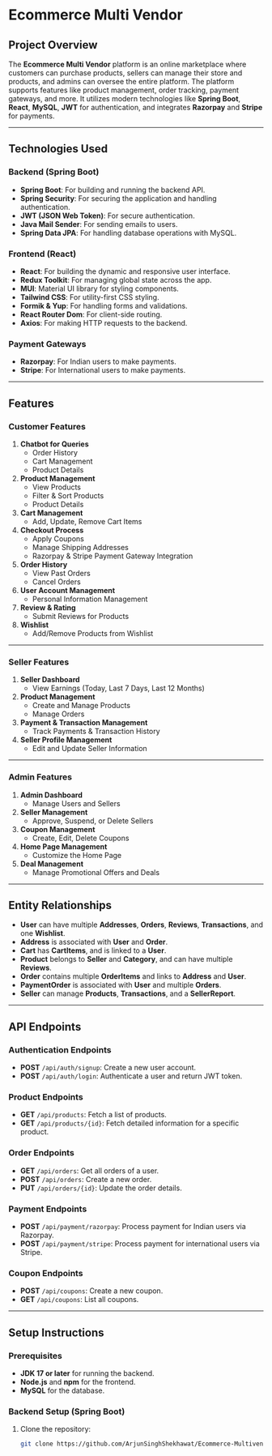 # Ecommerce Multi Vendor

## Project Overview

The **Ecommerce Multi Vendor** platform is an online marketplace where customers can purchase products, sellers can manage their store and products, and admins can oversee the entire platform. The platform supports features like product management, order tracking, payment gateways, and more. It utilizes modern technologies like **Spring Boot**, **React**, **MySQL**, **JWT** for authentication, and integrates **Razorpay** and **Stripe** for payments.

---

## Technologies Used

### **Backend (Spring Boot)**
- **Spring Boot**: For building and running the backend API.
- **Spring Security**: For securing the application and handling authentication.
- **JWT (JSON Web Token)**: For secure authentication.
- **Java Mail Sender**: For sending emails to users.
- **Spring Data JPA**: For handling database operations with MySQL.
  
### **Frontend (React)**
- **React**: For building the dynamic and responsive user interface.
- **Redux Toolkit**: For managing global state across the app.
- **MUI**: Material UI library for styling components.
- **Tailwind CSS**: For utility-first CSS styling.
- **Formik & Yup**: For handling forms and validations.
- **React Router Dom**: For client-side routing.
- **Axios**: For making HTTP requests to the backend.

### **Payment Gateways**
- **Razorpay**: For Indian users to make payments.
- **Stripe**: For International users to make payments.

---

## Features

### **Customer Features**
1. **Chatbot for Queries**
   - Order History
   - Cart Management
   - Product Details
2. **Product Management**
   - View Products
   - Filter & Sort Products
   - Product Details
3. **Cart Management**
   - Add, Update, Remove Cart Items
4. **Checkout Process**
   - Apply Coupons
   - Manage Shipping Addresses
   - Razorpay & Stripe Payment Gateway Integration
5. **Order History**
   - View Past Orders
   - Cancel Orders
6. **User Account Management**
   - Personal Information Management
7. **Review & Rating**
   - Submit Reviews for Products
8. **Wishlist**
   - Add/Remove Products from Wishlist

---

### **Seller Features**
1. **Seller Dashboard**
   - View Earnings (Today, Last 7 Days, Last 12 Months)
2. **Product Management**
   - Create and Manage Products
   - Manage Orders
3. **Payment & Transaction Management**
   - Track Payments & Transaction History
4. **Seller Profile Management**
   - Edit and Update Seller Information

---

### **Admin Features**
1. **Admin Dashboard**
   - Manage Users and Sellers
2. **Seller Management**
   - Approve, Suspend, or Delete Sellers
3. **Coupon Management**
   - Create, Edit, Delete Coupons
4. **Home Page Management**
   - Customize the Home Page
5. **Deal Management**
   - Manage Promotional Offers and Deals

---

## Entity Relationships

- **User** can have multiple **Addresses**, **Orders**, **Reviews**, **Transactions**, and one **Wishlist**.
- **Address** is associated with **User** and **Order**.
- **Cart** has **CartItems**, and is linked to a **User**.
- **Product** belongs to **Seller** and **Category**, and can have multiple **Reviews**.
- **Order** contains multiple **OrderItems** and links to **Address** and **User**.
- **PaymentOrder** is associated with **User** and multiple **Orders**.
- **Seller** can manage **Products**, **Transactions**, and a **SellerReport**.

---

## API Endpoints

### **Authentication Endpoints**
- **POST** `/api/auth/signup`: Create a new user account.
- **POST** `/api/auth/login`: Authenticate a user and return JWT token.

### **Product Endpoints**
- **GET** `/api/products`: Fetch a list of products.
- **GET** `/api/products/{id}`: Fetch detailed information for a specific product.

### **Order Endpoints**
- **GET** `/api/orders`: Get all orders of a user.
- **POST** `/api/orders`: Create a new order.
- **PUT** `/api/orders/{id}`: Update the order details.

### **Payment Endpoints**
- **POST** `/api/payment/razorpay`: Process payment for Indian users via Razorpay.
- **POST** `/api/payment/stripe`: Process payment for international users via Stripe.

### **Coupon Endpoints**
- **POST** `/api/coupons`: Create a new coupon.
- **GET** `/api/coupons`: List all coupons.

---

## **Setup Instructions**

### Prerequisites
- **JDK 17 or later** for running the backend.
- **Node.js** and **npm** for the frontend.
- **MySQL** for the database.

### **Backend Setup (Spring Boot)**

1. Clone the repository:
   ```bash
   git clone https://github.com/ArjunSinghShekhawat/Ecommerce-Multivendor-Website.git
